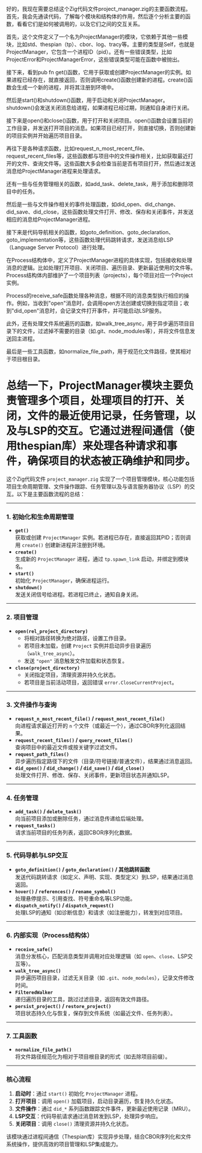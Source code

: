 好的，我现在需要总结这个Zig代码文件project_manager.zig的主要函数流程。首先，我会先通读代码，了解每个模块和结构体的作用，然后逐个分析主要的函数，看看它们是如何被调用的，以及它们之间的交互关系。

首先，这个文件定义了一个名为ProjectManager的模块，它依赖于其他一些模块，比如std、thespian（tp）、cbor、log、tracy等。主要的类型是Self，也就是ProjectManager，它包含一个进程ID（pid）。还有一些错误类型，比如ProjectError和ProjectManagerError，这些错误类型可能在函数中被抛出。

接下来，看到pub fn get()函数，它用于获取或创建ProjectManager的实例。如果进程已经存在，就直接返回，否则调用create()函数创建新的进程。create()函数会生成一个新的进程，并将其注册到环境中。

然后是start()和shutdown()函数，用于启动和关闭ProjectManager。shutdown()会发送关闭消息给进程，如果进程已经过期，则通知自身进行关闭。

接下来是open()和close()函数，用于打开和关闭项目。open()函数会设置当前的工作目录，并发送打开项目的消息。如果项目已经打开，则直接切换，否则创建新的项目实例并开始遍历项目目录。

再往下是各种请求函数，比如request_n_most_recent_file、request_recent_files等，这些函数都与项目中的文件操作相关，比如获取最近打开的文件、查询文件等。这些函数大多会检查当前是否有项目打开，然后通过发送消息给ProjectManager进程来处理请求。

还有一些与任务管理相关的函数，如add_task、delete_task，用于添加和删除项目中的任务。

然后是一些与文件操作相关的事件处理函数，如did_open、did_change、did_save、did_close，这些函数处理文件打开、修改、保存和关闭事件，并发送相应的消息给ProjectManager进程。

接下来是代码导航相关的函数，如goto_definition、goto_declaration、goto_implementation等，这些函数处理代码跳转请求，发送消息给LSP（Language Server Protocol）进行处理。

在Process结构体中，定义了ProjectManager进程的具体实现，包括接收和处理消息的逻辑。比如处理打开项目、关闭项目、遍历目录、更新最近使用的文件等。Process结构体内部维护了一个项目列表（projects），每个项目对应一个Project实例。

Process的receive_safe函数处理各种消息，根据不同的消息类型执行相应的操作。例如，当收到"open"消息时，会调用open方法创建或切换到指定项目；收到"did_open"消息时，会记录文件打开事件，并可能启动LSP服务。

此外，还有处理文件系统遍历的函数，如walk_tree_async，用于异步遍历项目目录下的文件，过滤掉不需要的目录（如.git、node_modules等），并将文件信息发送回主进程。

最后是一些工具函数，如normalize_file_path，用于规范化文件路径，使其相对于项目根目录。

总结一下，ProjectManager模块主要负责管理多个项目，处理项目的打开、关闭，文件的最近使用记录，任务管理，以及与LSP的交互。它通过进程间通信（使用thespian库）来处理各种请求和事件，确保项目的状态被正确维护和同步。
================================================
这个Zig代码文件 `project_manager.zig` 实现了一个项目管理模块，核心功能包括项目生命周期管理、文件操作跟踪、任务管理以及与语言服务器协议（LSP）的交互。以下是主要函数流程的总结：

---

### **1. 初始化和生命周期管理**
- **`get()`**  
  获取或创建 `ProjectManager` 实例。若进程已存在，直接返回其PID；否则调用 `create()` 创建新进程并注册到环境。
- **`create()`**  
  生成新的 `ProjectManager` 进程，通过 `tp.spawn_link` 启动，并绑定到模块名。
- **`start()`**  
  初始化 `ProjectManager`，确保进程运行。
- **`shutdown()`**  
  发送关闭信号给进程。若进程已终止，通知自身关闭。

---

### **2. 项目管理**
- **`open(rel_project_directory)`**  
  - 将相对路径转换为绝对路径，设置工作目录。
  - 若项目未加载，创建 `Project` 实例并启动异步目录遍历（`walk_tree_async`）。
  - 发送 `"open"` 消息触发文件加载和状态恢复。
- **`close(project_directory)`**  
  - 关闭指定项目，清理资源并持久化状态。
  - 若项目是当前活动项目，返回错误 `error.CloseCurrentProject`。

---

### **3. 文件操作与查询**
- **`request_n_most_recent_file()` / `request_most_recent_file()`**  
  向进程请求最近打开的 `n` 个文件（或最近一个），通过CBOR序列化返回结果。
- **`request_recent_files()` / `query_recent_files()`**  
  查询项目中的最近文件或按关键字过滤文件。
- **`request_path_files()`**  
  异步遍历指定路径下的文件（目录/符号链接/普通文件），结果通过消息返回。
- **`did_open()` / `did_change()` / `did_save()` / `did_close()`**  
  处理文件打开、修改、保存、关闭事件，更新项目状态并通知LSP。

---

### **4. 任务管理**
- **`add_task()` / `delete_task()`**  
  向当前项目添加或删除任务，通过消息传递给后端处理。
- **`request_tasks()`**  
  请求当前项目的任务列表，返回CBOR序列化数据。

---

### **5. 代码导航与LSP交互**
- **`goto_definition()` / `goto_declaration()` / 其他跳转函数**  
  发送代码跳转请求（如定义、声明、实现、类型定义）到LSP，结果通过消息返回。
- **`hover()` / `references()` / `rename_symbol()`**  
  处理悬停提示、引用查找、符号重命名等LSP功能。
- **`dispatch_notify()` / `dispatch_request()`**  
  处理LSP的通知（如诊断信息）和请求（如注册能力），转发到对应项目。

---

### **6. 内部实现（Process结构体）**
- **`receive_safe()`**  
  消息分发核心，匹配消息类型并调用对应处理逻辑（如 `open`、`close`、LSP交互等）。
- **`walk_tree_async()`**  
  异步遍历项目目录，过滤无关目录（如 `.git`、`node_modules`），记录文件修改时间。
- **`FilteredWalker`**  
  递归遍历目录的工具，跳过过滤目录，返回有效文件路径。
- **`persist_project()` / `restore_project()`**  
  项目状态持久化与恢复，保存到文件系统（如最近文件、任务列表）。

---

### **7. 工具函数**
- **`normalize_file_path()`**  
  将文件路径规范化为相对于项目根目录的形式（如去除项目前缀）。

---

### **核心流程**
1. **启动时**：通过 `start()` 初始化 `ProjectManager` 进程。
2. **打开项目**：调用 `open()` 加载项目，启动目录遍历，恢复持久化状态。
3. **文件操作**：通过 `did_*` 系列函数跟踪文件事件，更新最近使用记录（MRU）。
4. **LSP交互**：代码导航请求通过消息转发到LSP，处理异步响应。
5. **关闭项目**：调用 `close()` 清理资源并持久化状态。

该模块通过进程间通信（Thespian库）实现异步处理，结合CBOR序列化和文件系统操作，提供高效的项目管理和LSP集成能力。